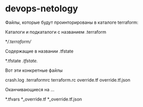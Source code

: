 # devops-netology
  
Файлы, которые будут проинторированы в каталоге terraform:

Каталоги и подкаталоги с названием .terraform
 
**/.terraform/*

Содержащие в названии .tfstate

   *.tfstate
   *.tfstate.*

Вот эти конкретные файлы
 
crash.log
.terraformrc
terraform.rc
override.tf
override.tf.json

Оканчивающиеся на ...

*.tfvars
*_override.tf
*_override.tf.json
